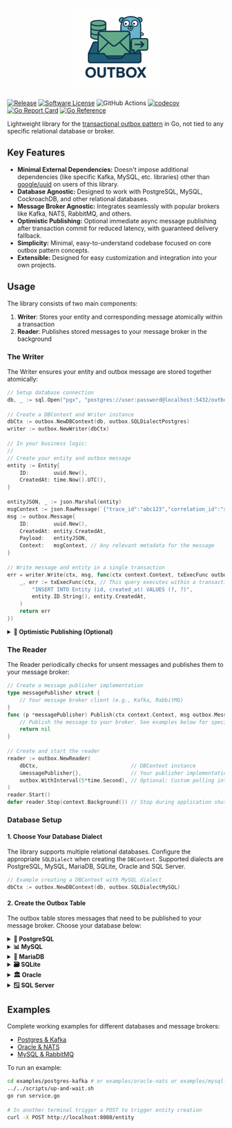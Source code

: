 <p align="center" class="disable-logo">
<a href="#"><img src="assets/logo.png" width="200"/></a>
</p>


[![Release](https://img.shields.io/github/release/oagudo/outbox.svg?style=flat-square)](https://github.com/oagudo/outbox/releases/latest)
[![Software License](https://img.shields.io/badge/license-MIT-brightgreen.svg?style=flat-square)](LICENSE.md)
![GitHub Actions](https://github.com/oagudo/outbox/actions/workflows/ci.yml/badge.svg)
[![codecov](https://codecov.io/gh/oagudo/outbox/graph/badge.svg?token=KH1GUAV4VR)](https://codecov.io/gh/oagudo/outbox)
[![Go Report Card](https://goreportcard.com/badge/github.com/oagudo/outbox?style=flat-square)](https://goreportcard.com/report/github.com/oagudo/outbox)
[![Go Reference](https://pkg.go.dev/badge/github.com/oagudo/outbox/v4.svg)](https://pkg.go.dev/github.com/oagudo/outbox)

Lightweight library for the [transactional outbox pattern](https://microservices.io/patterns/data/transactional-outbox.html) in Go, not tied to any specific relational database or broker.

## Key Features

- **Minimal External Dependencies:** Doesn't impose additional dependencies (like specific Kafka, MySQL, etc. libraries) other than [google/uuid](https://github.com/google/uuid) on users of this library.
- **Database Agnostic:** Designed to work with PostgreSQL, MySQL, CockroachDB, and other relational databases.
- **Message Broker Agnostic:** Integrates seamlessly with popular brokers like Kafka, NATS, RabbitMQ, and others.
- **Optimistic Publishing:** Optional immediate async message publishing after transaction commit for reduced latency, with guaranteed delivery fallback.
- **Simplicity:** Minimal, easy-to-understand codebase focused on core outbox pattern concepts.
- **Extensible:** Designed for easy customization and integration into your own projects.

## Usage

The library consists of two main components:

1. **Writer**: Stores your entity and corresponding message atomically within a transaction
2. **Reader**: Publishes stored messages to your message broker in the background

### The Writer

The Writer ensures your entity and outbox message are stored together atomically:

```go
// Setup database connection
db, _ := sql.Open("pgx", "postgres://user:password@localhost:5432/outbox?sslmode=disable")

// Create a DBContext and Writer instance
dbCtx := outbox.NewDBContext(db, outbox.SQLDialectPostgres)
writer := outbox.NewWriter(dbCtx)

// In your business logic:
//
// Create your entity and outbox message
entity := Entity{
    ID:        uuid.New(),
    CreatedAt: time.Now().UTC(),
}

entityJSON, _ := json.Marshal(entity)
msgContext := json.RawMessage(`{"trace_id":"abc123","correlation_id":"xyz789"}`)
msg := outbox.Message{
    ID:        uuid.New(),
    CreatedAt: entity.CreatedAt,
    Payload:   entityJSON,
    Context:   msgContext, // Any relevant metadata for the message
}

// Write message and entity in a single transaction
err = writer.Write(ctx, msg, func(ctx context.Context, txExecFunc outbox.TxExecFunc) error {
    _, err := txExecFunc(ctx, // This query executes within a transaction
        "INSERT INTO Entity (id, created_at) VALUES (?, ?)",
        entity.ID.String(), entity.CreatedAt,
    )
    return err
})
```

<details>
<summary><strong>🚀 Optimistic Publishing (Optional)</strong></summary>

Optimistic publishing attempts to publish messages immediately after transaction commit, reducing latency while maintaining guaranteed delivery through the background reader as fallback.

#### How It Works

1. Transaction commits (entity + outbox message stored)
2. Immediate publish attempt to broker (asynchronously, will not block the incoming request)
3. On success: message is removed from outbox
4. On failure: background reader handles delivery later

#### Configuration

```go
// Create publisher (same as used by reader)
publisher := &messagePublisher{}

// Enable optimistic publishing in writer
writer := outbox.NewWriter(dbCtx, outbox.WithOptimisticPublisher(publisher))
```

**Important considerations:**
- Publishing happens asynchronously after transaction commit
- Message consumers must be idempotent as messages could be published twice - by the optimistic publisher and the reader (Note: consumer idempotency is a good practice regardless of optimistic publishing, though some brokers also provide deduplication features)
- Publishing failures don't affect your transactions - they don't cause `Write()` to fail

</details>

### The Reader

The Reader periodically checks for unsent messages and publishes them to your message broker:

```go
// Create a message publisher implementation
type messagePublisher struct {
    // Your message broker client (e.g., Kafka, RabbitMQ)
}
func (p *messagePublisher) Publish(ctx context.Context, msg outbox.Message) error {
    // Publish the message to your broker. See examples below for specific implementations
    return nil
}

// Create and start the reader
reader := outbox.NewReader(
    dbCtx,                              // DBContext instance
    &messagePublisher{},                // Your publisher implementation
    outbox.WithInterval(5*time.Second), // Optional: Custom polling interval (default: 10s)
)
reader.Start()
defer reader.Stop(context.Background()) // Stop during application shutdown
```

### Database Setup

#### 1. Choose Your Database Dialect

The library supports multiple relational databases. Configure the appropriate `SQLDialect` when creating the `DBContext`. Supported dialects are PostgreSQL, MySQL, MariaDB, SQLite, Oracle and SQL Server.

```go
// Example creating a DBContext with MySQL dialect
dbCtx := outbox.NewDBContext(db, outbox.SQLDialectMySQL)
```

#### 2. Create the Outbox Table

The outbox table stores messages that need to be published to your message broker. Choose your database below:

<details>
<summary><strong>🐘 PostgreSQL</strong></summary>

```sql
CREATE TABLE IF NOT EXISTS Outbox (
    id UUID PRIMARY KEY,
    created_at TIMESTAMP WITH TIME ZONE NOT NULL DEFAULT NOW(),
    context BYTEA NOT NULL,
    payload BYTEA NOT NULL
);

CREATE INDEX IF NOT EXISTS idx_outbox_created_at ON Outbox (created_at);
```
</details>

<details>
<summary><strong>📊 MySQL</strong></summary>

```sql
CREATE TABLE IF NOT EXISTS Outbox (
    id BINARY(16) PRIMARY KEY,
    created_at TIMESTAMP(3) NOT NULL DEFAULT CURRENT_TIMESTAMP(3),
    context BLOB NOT NULL,
    payload BLOB NOT NULL
);

CREATE INDEX idx_outbox_created_at ON Outbox (created_at);
```
</details>

<details>
<summary><strong>🐬 MariaDB</strong></summary>

```sql
CREATE TABLE IF NOT EXISTS Outbox (
    id UUID PRIMARY KEY,
    created_at TIMESTAMP(3) NOT NULL DEFAULT CURRENT_TIMESTAMP(3),
    context BLOB NOT NULL,
    payload BLOB NOT NULL
);

CREATE INDEX idx_outbox_created_at ON Outbox (created_at);
```
</details>

<details>
<summary><strong>🗃️ SQLite</strong></summary>

```sql
CREATE TABLE IF NOT EXISTS Outbox (
    id TEXT PRIMARY KEY,
    created_at DATETIME NOT NULL DEFAULT CURRENT_TIMESTAMP,
    context BLOB NOT NULL,
    payload BLOB NOT NULL
);

CREATE INDEX IF NOT EXISTS idx_outbox_created_at ON Outbox (created_at);
```
</details>

<details>
<summary><strong>🏛️ Oracle</strong></summary>

```sql
CREATE TABLE Outbox (
    id RAW(16) PRIMARY KEY,
    created_at TIMESTAMP WITH TIME ZONE DEFAULT SYSTIMESTAMP NOT NULL,
    context BLOB NOT NULL,
    payload BLOB NOT NULL
);

CREATE INDEX idx_outbox_created_at ON Outbox (created_at);
```
</details>

<details>
<summary><strong>🪟 SQL Server</strong></summary>

```sql
CREATE TABLE Outbox (
    id UNIQUEIDENTIFIER PRIMARY KEY DEFAULT NEWID(),
    created_at DATETIME2(3) NOT NULL DEFAULT GETUTCDATE(),
    context VARBINARY(MAX) NOT NULL,
    payload VARBINARY(MAX) NOT NULL
);

CREATE INDEX idx_outbox_created_at ON Outbox (created_at);
```
</details>

## Examples

Complete working examples for different databases and message brokers:

- [Postgres & Kafka](./examples/postgres-kafka/service.go)
- [Oracle & NATS](./examples/oracle-nats/service.go)
- [MySQL & RabbitMQ](./examples/mysql-rabbitmq/service.go)

To run an example:

```bash
cd examples/postgres-kafka # or examples/oracle-nats or examples/mysql-rabitmq
../../scripts/up-and-wait.sh
go run service.go

# In another terminal trigger a POST to trigger entity creation
curl -X POST http://localhost:8080/entity
```